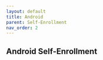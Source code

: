 ```yaml
---
layout: default
title: Android
parent: Self-Enrollment
nav_order: 2
---
```


## Android Self-Enrollment
